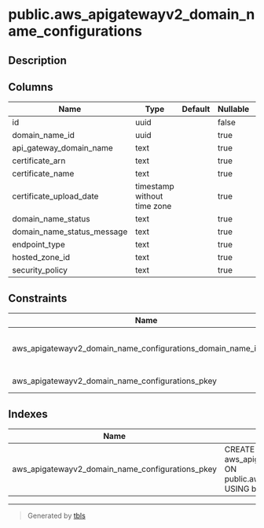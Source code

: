 # public.aws_apigatewayv2_domain_name_configurations

## Description

## Columns

| Name | Type | Default | Nullable | Children | Parents | Comment |
| ---- | ---- | ------- | -------- | -------- | ------- | ------- |
| id | uuid |  | false |  |  |  |
| domain_name_id | uuid |  | true |  | [public.aws_apigatewayv2_domain_names](public.aws_apigatewayv2_domain_names.md) |  |
| api_gateway_domain_name | text |  | true |  |  |  |
| certificate_arn | text |  | true |  |  |  |
| certificate_name | text |  | true |  |  |  |
| certificate_upload_date | timestamp without time zone |  | true |  |  |  |
| domain_name_status | text |  | true |  |  |  |
| domain_name_status_message | text |  | true |  |  |  |
| endpoint_type | text |  | true |  |  |  |
| hosted_zone_id | text |  | true |  |  |  |
| security_policy | text |  | true |  |  |  |

## Constraints

| Name | Type | Definition |
| ---- | ---- | ---------- |
| aws_apigatewayv2_domain_name_configurations_domain_name_id_fkey | FOREIGN KEY | FOREIGN KEY (domain_name_id) REFERENCES aws_apigatewayv2_domain_names(id) ON DELETE CASCADE |
| aws_apigatewayv2_domain_name_configurations_pkey | PRIMARY KEY | PRIMARY KEY (id) |

## Indexes

| Name | Definition |
| ---- | ---------- |
| aws_apigatewayv2_domain_name_configurations_pkey | CREATE UNIQUE INDEX aws_apigatewayv2_domain_name_configurations_pkey ON public.aws_apigatewayv2_domain_name_configurations USING btree (id) |

---

> Generated by [tbls](https://github.com/k1LoW/tbls)
